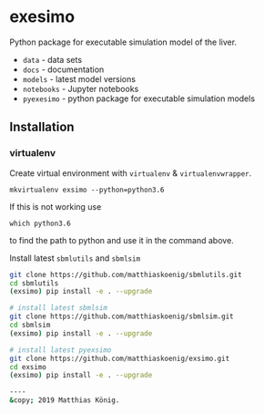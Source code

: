 # exesimo
Python package for executable simulation model of the liver.

* `data` - data sets
* `docs` - documentation
* `models` - latest model versions
* `notebooks` - Jupyter notebooks
* `pyexesimo` - python package for executable simulation models 

## Installation

### virtualenv
Create virtual environment with `virtualenv` & `virtualenvwrapper`.
```
mkvirtualenv exsimo --python=python3.6
```
If this is not working use
```
which python3.6
```
to find the path to python and use it in the command above.

Install latest `sbmlutils` and `sbmlsim`
```bash
git clone https://github.com/matthiaskoenig/sbmlutils.git
cd sbmlutils
(exsimo) pip install -e . --upgrade

# install latest sbmlsim
git clone https://github.com/matthiaskoenig/sbmlsim.git
cd sbmlsim
(exsimo) pip install -e . --upgrade

# install latest pyexsimo
git clone https://github.com/matthiaskoenig/exsimo.git
cd exsimo
(exsimo) pip install -e . --upgrade

----
&copy; 2019 Matthias König.